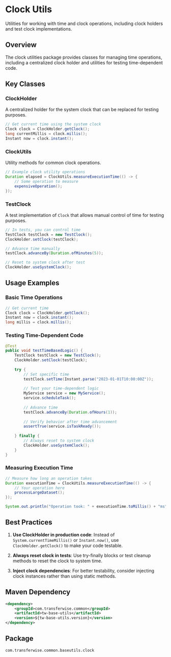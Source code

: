# Clock Utils

Utilities for working with time and clock operations, including clock holders and test clock implementations.

## Overview

The clock utilities package provides classes for managing time operations, including a centralized clock holder and utilities for testing time-dependent code.

## Key Classes

### ClockHolder
A centralized holder for the system clock that can be replaced for testing purposes.

```java
// Get current time using the system clock
Clock clock = ClockHolder.getClock();
long currentMillis = clock.millis();
Instant now = clock.instant();
```

### ClockUtils
Utility methods for common clock operations.

```java
// Example clock utility operations
Duration elapsed = ClockUtils.measureExecutionTime(() -> {
    // Some operation to measure
    expensiveOperation();
});
```

### TestClock
A test implementation of `Clock` that allows manual control of time for testing purposes.

```java
// In tests, you can control time
TestClock testClock = new TestClock();
ClockHolder.setClock(testClock);

// Advance time manually
testClock.advanceBy(Duration.ofMinutes(5));

// Reset to system clock after test
ClockHolder.useSystemClock();
```

## Usage Examples

### Basic Time Operations
```java
// Get current time
Clock clock = ClockHolder.getClock();
Instant now = clock.instant();
long millis = clock.millis();
```

### Testing Time-Dependent Code
```java
@Test
public void testTimeBasedLogic() {
    TestClock testClock = new TestClock();
    ClockHolder.setClock(testClock);
    
    try {
        // Set specific time
        testClock.setTime(Instant.parse("2023-01-01T10:00:00Z"));
        
        // Test your time-dependent logic
        MyService service = new MyService();
        service.scheduleTask();
        
        // Advance time
        testClock.advanceBy(Duration.ofHours(1));
        
        // Verify behavior after time advancement
        assertTrue(service.isTaskReady());
        
    } finally {
        // Always reset to system clock
        ClockHolder.useSystemClock();
    }
}
```

### Measuring Execution Time
```java
// Measure how long an operation takes
Duration executionTime = ClockUtils.measureExecutionTime(() -> {
    // Your operation here
    processLargeDataset();
});

System.out.println("Operation took: " + executionTime.toMillis() + "ms");
```

## Best Practices

1. **Use ClockHolder in production code**: Instead of `System.currentTimeMillis()` or `Instant.now()`, use `ClockHolder.getClock()` to make your code testable.

2. **Always reset clock in tests**: Use try-finally blocks or test cleanup methods to reset the clock to system time.

3. **Inject clock dependencies**: For better testability, consider injecting clock instances rather than using static methods.

## Maven Dependency

```xml
<dependency>
    <groupId>com.transferwise.common</groupId>
    <artifactId>tw-base-utils</artifactId>
    <version>${tw-base-utils.version}</version>
</dependency>
```

## Package

`com.transferwise.common.baseutils.clock`
